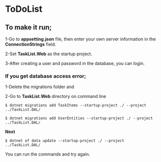 # ToDoList

## To make it run;

1-Go to **appsetting.json** file, then enter your own server information in the **ConnectionStrings** field.

2-Set **TaskList.Web** as the startup project.

3-After creating a user and password in the database, you can login.

### If you get database access error;

1-Delete the migrations folder and

2-Go to **TaskList.Web** directory on command line
```
$ dotnet migrations add TaskItems --startup-project ./ --project ../TaskList.DAL/
```
```
$ dotnet migrations add UserEntities --startup-project ./ --project ../TaskList.DAL/
```
 **Next**
```
$ dotnet ef data update --startup-project ./ --project ../TaskList.DAL/
```
You can run the commands and try again.
